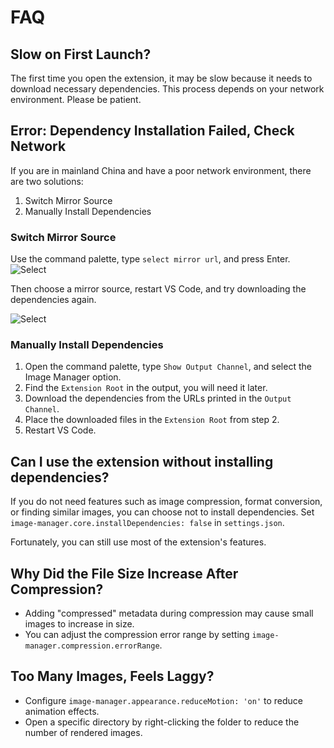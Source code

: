 # FAQ

## Slow on First Launch?

The first time you open the extension, it may be slow because it needs to download necessary dependencies. This process depends on your network environment. Please be patient.

## Error: Dependency Installation Failed, Check Network

If you are in mainland China and have a poor network environment, there are two solutions:

1. Switch Mirror Source
2. Manually Install Dependencies

### Switch Mirror Source

Use the command palette, type `select mirror url`, and press Enter.
![Select](./images/select-mirror-1.png)

Then choose a mirror source, restart VS Code, and try downloading the dependencies again.

![Select](./images/select-mirror-2.png)

### Manually Install Dependencies

1. Open the command palette, type `Show Output Channel`, and select the Image Manager option.
2. Find the `Extension Root` in the output, you will need it later.
3. Download the dependencies from the URLs printed in the `Output Channel`.
4. Place the downloaded files in the `Extension Root` from step 2.
5. Restart VS Code.

## Can I use the extension without installing dependencies?

If you do not need features such as image compression, format conversion, or finding similar images, you can choose not to install dependencies. Set `image-manager.core.installDependencies: false` in `settings.json`.

Fortunately, you can still use most of the extension's features.

## Why Did the File Size Increase After Compression?

- Adding "compressed" metadata during compression may cause small images to increase in size.
- You can adjust the compression error range by setting `image-manager.compression.errorRange`.

## Too Many Images, Feels Laggy?

- Configure `image-manager.appearance.reduceMotion: 'on'` to reduce animation effects.
- Open a specific directory by right-clicking the folder to reduce the number of rendered images.

